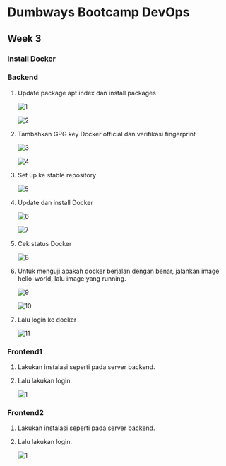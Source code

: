 # Dumbways Bootcamp DevOps
## Week 3
### Install Docker 

### Backend
1. Update package apt index dan install packages
   
   ![1](https://github.com/gilbranfairuz/Dumbways-Bootcamp-Devops/blob/master/week3/InstallDocker/img/Backend/1.png)

   ![2](https://github.com/gilbranfairuz/Dumbways-Bootcamp-Devops/blob/master/week3/InstallDocker/img/Backend/2.png)

2. Tambahkan GPG key Docker official dan verifikasi fingerprint
   
   ![3](https://github.com/gilbranfairuz/Dumbways-Bootcamp-Devops/blob/master/week3/InstallDocker/img/Backend/3.png)
   
   ![4](https://github.com/gilbranfairuz/Dumbways-Bootcamp-Devops/blob/master/week3/InstallDocker/img/Backend/4.png)

3. Set up ke stable repository
   
   ![5](https://github.com/gilbranfairuz/Dumbways-Bootcamp-Devops/blob/master/week3/InstallDocker/img/Backend/5.png)

4. Update dan install Docker
   
   ![6](https://github.com/gilbranfairuz/Dumbways-Bootcamp-Devops/blob/master/week3/InstallDocker/img/Backend/6.png)

   ![7](https://github.com/gilbranfairuz/Dumbways-Bootcamp-Devops/blob/master/week3/InstallDocker/img/Backend/7.png)
   
5. Cek status Docker
   
   ![8](https://github.com/gilbranfairuz/Dumbways-Bootcamp-Devops/blob/master/week3/InstallDocker/img/Backend/8.png)

6. Untuk menguji apakah docker berjalan dengan benar, jalankan image hello-world, lalu image yang running.
   
   ![9](https://github.com/gilbranfairuz/Dumbways-Bootcamp-Devops/blob/master/week3/InstallDocker/img/Backend/9.png)

   ![10](https://github.com/gilbranfairuz/Dumbways-Bootcamp-Devops/blob/master/week3/InstallDocker/img/Backend/10.png)

7. Lalu login ke docker
   
   ![11](https://github.com/gilbranfairuz/Dumbways-Bootcamp-Devops/blob/master/week3/InstallDocker/img/Backend/11.png)

### Frontend1

1. Lakukan instalasi seperti pada server backend.
2. Lalu lakukan login.
   
   ![1](https://github.com/gilbranfairuz/Dumbways-Bootcamp-Devops/blob/master/week3/InstallDocker/img/Frontend1/1.png)


### Frontend2

1. Lakukan instalasi seperti pada server backend.
2. Lalu lakukan login.
   
   ![1](https://github.com/gilbranfairuz/Dumbways-Bootcamp-Devops/blob/master/week3/InstallDocker/img/Frontend2/1.png)
